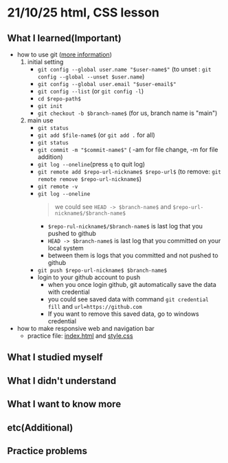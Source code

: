 # 21/10/25 html, CSS lesson

## What I learned(Important)

* how to use git ([more information](https://sabarada.tistory.com/75))
  1. initial setting
      * `git config --global user.name "$user-name$"` (to unset : `git config --global --unset $user.name`)
      * `git config --global user.email "$user-email$"`
      * `git config --list` (or `git config -l`)
      * `cd $repo-path$`
      * `git init`
      * `git checkout -b $branch-name$` (for us, branch name is "main")
  2. main use
      * `git status`
      * `git add $file-name$` (or `git add .` for all)
      * `git status`
      * `git commit -m "$commit-name$"` ( -am for file change, -m for file addition)
      * `git log --oneline`(press `q` to quit log)
      * `git remote add $repo-url-nickname$ $repo-url$` (to remove: `git remote remove $repo-url-nickname$`)
      * `git remote -v`
      * `git log --oneline`
        > we could see `HEAD -> $branch-name$` and `$repo-url-nickname$/$branch-name$`  
        * `$repo-rul-nickname$/$branch-name$` is last log that you pushed to github
        * `HEAD -> $branch-name$` is last log that you committed on your local system
        * between them is logs that you committed and not pushed to github
      * `git push $repo-url-nickname$ $branch-name$`
      * login to your github account to push
        * when you once login github, git automatically save the data with credential
        * you could see saved data with command `git credential fill` and `url=https://github.com`
        * If you want to remove this saved data, go to windows credential
* how to make responsive web and navigation bar
  * practice file: [index.html](index.html) and [style.css](style.css)

## What I studied myself

## What I didn't understand

## What I want to know more

## etc(Additional)

## Practice problems

